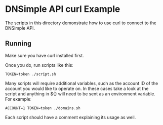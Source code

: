 # DNSimple API curl Example

The scripts in this directory demonstrate how to use curl to connect to the DNSimple API.

## Running

Make sure you have curl installed first.

Once you do, run scripts like this:

`TOKEN=token ./script.sh`

Many scripts will require additional variables, such as the account ID of the account you would like to operate on. In these cases take a look at the script and anything in ${} will need to be sent as an environment variable. For example:

`ACCOUNT=1 TOKEN=token ./domains.sh`

Each script should have a comment explaining its usage as well.
